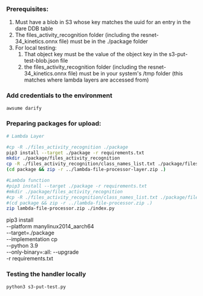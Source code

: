 ### Prerequisites:
1. Must have a blob in S3 whose key matches the uuid for an entry in the dare DDB table
2. The files_activity_recognition folder (including the resnet-34_kinetics.onnx file) must be in the ./package folder
3. For local testing:
   1. That object key must be the value of the object key in the s3-put-test-blob.json file
   2. the files_activity_recognition folder (including the resnet-34_kinetics.onnx file) must be in your system's /tmp folder (this matches where lambda layers are accessed from)

### Add credentials to the environment
```bash
awsume darify
```

### Preparing packages for upload:
```bash
# Lambda Layer

#cp -R ./files_activity_recognition ./package
pip3 install --target ./package -r requirements.txt
mkdir ./package/files_activity_recognition
cp -R ./files_activity_recognition/class_names_list.txt ./package/files_activity_recognition
(cd package && zip -r ../lambda-file-processor-layer.zip .)

#Lambda function
#pip3 install --target ./package -r requirements.txt
#mkdir ./package/files_activity_recognition
#cp -R ./files_activity_recognition/class_names_list.txt ./package/files_activity_recognition
#(cd package && zip -r ../lambda-file-processor.zip .)
zip lambda-file-processor.zip ./index.py
```
pip3 install \
--platform manylinux2014_aarch64 \
--target=./package \
--implementation cp \
--python 3.9 \
--only-binary=:all: --upgrade \
-r requirements.txt

### Testing the handler locally
```bash
python3 s3-put-test.py
```